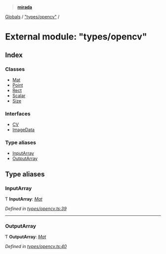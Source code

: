 > **[mirada](../README.md)**

[Globals](../README.md) / ["types/opencv"](_types_opencv_.md) /

# External module: "types/opencv"

## Index

### Classes

* [Mat](../classes/_types_opencv_.mat.md)
* [Point](../classes/_types_opencv_.point.md)
* [Rect](../classes/_types_opencv_.rect.md)
* [Scalar](../classes/_types_opencv_.scalar.md)
* [Size](../classes/_types_opencv_.size.md)

### Interfaces

* [CV](../interfaces/_types_opencv_.cv.md)
* [ImageData](../interfaces/_types_opencv_.imagedata.md)

### Type aliases

* [InputArray](_types_opencv_.md#inputarray)
* [OutputArray](_types_opencv_.md#outputarray)

## Type aliases

###  InputArray

Ƭ **InputArray**: *[Mat](../classes/_types_opencv_.mat.md)*

*Defined in [types/opencv.ts:39](https://github.com/cancerberoSgx/mirada/blob/22ee850/mirada/src/types/opencv.ts#L39)*

___

###  OutputArray

Ƭ **OutputArray**: *[Mat](../classes/_types_opencv_.mat.md)*

*Defined in [types/opencv.ts:40](https://github.com/cancerberoSgx/mirada/blob/22ee850/mirada/src/types/opencv.ts#L40)*